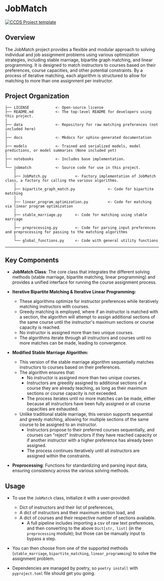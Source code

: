 # JobMatch

[![CCDS Project template](https://img.shields.io/badge/CCDS-Project%20template-328F97?logo=cookiecutter)](https://cookiecutter-data-science.drivendata.org/)

## Overview

The JobMatch project provides a flexible and modular approach to solving individual and job assignment problems using various optimization strategies, including stable marriage, bipartite graph matching, and linear programming. It is designed to match instructors to courses based on their preferences, course capacities, and other potential constraints. By a process of iterative matching, each algorithm is structured to allow for matching to more than one assignment per instructor.


## Project Organization

```
├── LICENSE            <- Open-source license
├── README.md          <- The top-level README for developers using this project.
|
├── data               <- Repository for raw matching preferences (not included here)
|
├── docs               <- Mkdocs for sphinx-generated documentation
│
├── models             <- Trained and serialized models, model predictions, or model summaries (None included yet)
│
├── notebooks          <- Includes base implementation.
│
└── jobmatch           <- Source code for use in this project.
    │
    ├── JobMatch.py             <- Factory implementation of JobMatch class, a factory for calling the various algorithms.
    │
    ├── bipartite_graph_match.py               <- Code for bipartite matching
    │
    ├── linear_program_optimization.py         <- Code for matching via linear program optimization
    │
    ├── stable_marriage.py      <- Code for matching using stable marriage
    │
    ├── preprocessing.py        <- Code for parsing input preferences and preprocessing for passing to the matching algorithms
    |
    └── global_functions.py     <- Code with general utility functions

```

--------
## Key Components

- **JobMatch Class**: The core class that integrates the different solving methods (stable marriage, bipartite matching, linear programming) and provides a unified interface for running the course assignment process.

- **Iterative Bipartite Matching & Iterative Linear Programming:**
    - These algorithms optimize for instructor preferences while iteratively matching instructors with courses.
    - Greedy matching is employed, where if an instructor is matched with a section, the algorithm will attempt to assign additional sections of the same course until the instructor's maximum sections or course capacity is reached.
    - No instructor is assigned more than two unique courses.
    - The algorithms iterate through all instructors and courses until no more matches can be made, leading to convergence.
  
- **Modified Stable Marriage Algorithm:**
    - This version of the stable marriage algorithm sequentially matches instructors to courses based on their preferences.
    - The algorithm ensures that:
        - No instructor is assigned more than two unique courses.
        - Instructors are greedily assigned to additional sections of a course they are already teaching, as long as their maximum sections or course capacity is not exceeded.
        - The process iterates until no more matches can be made, either because all instructors have been fully assigned or all course capacities are exhausted.
    - Unlike traditional stable marriage, this version supports sequential and greedy matching, allowing for multiple sections of the same course to be assigned to an instructor.
        - Instructors propose to their preferred courses sequentially, and courses can "reject" instructors if they have reached capacity or if another instructor with a higher preference has already been assigned.
        - The process continues iteratively until all instructors are assigned within the constraints.
  
- **Preprocessing**: Functions for standardizing and parsing input data, ensuring consistency across the various solving methods.

## Usage

- To use the `JobMatch` class, initialize it with a user-provided:
     - Dict of instructors and their list of preferences, 
     - A dict of instructors and their maximum section load, and 
     - A dict of courses and their respective number of sections available.
         - A full pipeline includes importing a csv of raw text preferences, and then converting to the above `Dict[str, list]` (in the `preprocessing` module); but those can be manually input to bypass a step.

- You can then choose from one of the supported methods (`stable_marriage`, `bipartite_matching`, `linear_programming`) to solve the assignment problem. 

- Dependencies are managed by poetry, so `poetry install` with `pyproject.toml` file should get you going.
